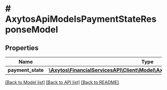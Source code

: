 # # AxytosApiModelsPaymentStateResponseModel

## Properties

Name | Type | Description | Notes
------------ | ------------- | ------------- | -------------
**payment_state** | [**\Axytos\FinancialServicesAPI\Client\Model\AxytosApiEnumsOrderPaymentState**](AxytosApiEnumsOrderPaymentState.md) |  | [optional]

[[Back to Model list]](../../README.md#models) [[Back to API list]](../../README.md#endpoints) [[Back to README]](../../README.md)
